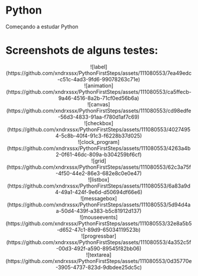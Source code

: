 # Python
Começando a estudar Python 

# Screenshots de alguns testes:
<div align="center">![label](https://github.com/xndrxssx/PythonFirstSteps/assets/111080553/7ea49edc-c51c-4ad3-9fd6-99078263c71e)</div>
<div align="center">![animation](https://github.com/xndrxssx/PythonFirstSteps/assets/111080553/ca5ffecb-9a46-4516-8a2b-71cf0ed56b6a)</div>
<div align="center">![canvas](https://github.com/xndrxssx/PythonFirstSteps/assets/111080553/cd98edfe-56d3-4833-91aa-f780d1af7c69)</div>
<div align="center">![checkbox](https://github.com/xndrxssx/PythonFirstSteps/assets/111080553/40274954-5c8b-40f4-91c3-f6228b37d025)</div>
<div align="center">![clock_program](https://github.com/xndrxssx/PythonFirstSteps/assets/111080553/4263a4b2-0f61-46dc-809a-b304259bf6cf)</div>
<div align="center">![grid](https://github.com/xndrxssx/PythonFirstSteps/assets/111080553/62c3a75f-4f50-44e2-86e3-682e8c0e0e47)</div>
<div align="center">![listbox](https://github.com/xndrxssx/PythonFirstSteps/assets/111080553/6a83a9d4-49a1-424f-9e6d-d50694df66e6)</div>
<div align="center">![messagebox](https://github.com/xndrxssx/PythonFirstSteps/assets/111080553/5d94d4aa-50d4-439f-a383-b5c81912d137)</div>
<div align="center">![mouseevents](https://github.com/xndrxssx/PythonFirstSteps/assets/111080553/32e8a5b5-d652-47c1-89d9-65034119523b)</div>
<div align="center">![progressbar](https://github.com/xndrxssx/PythonFirstSteps/assets/111080553/4a352c5f-00d3-492f-a590-89545f82bb06)</div>
<div align="center">![textarea](https://github.com/xndrxssx/PythonFirstSteps/assets/111080553/0d35770e-3905-4737-823d-9dbdee25dc5c)</div>

